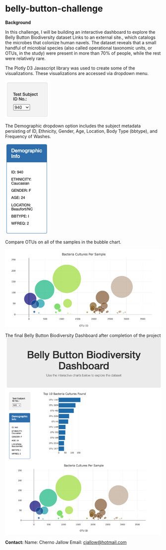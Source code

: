 # belly-button-challenge

**Background**

In this challenge, I will be building an interactive dashboard to explore the Belly Button Biodiversity dataset Links to an external site., which catalogs the microbes that colonize human navels.
The dataset reveals that a small handful of microbial species (also called operational taxonomic units, or OTUs, in the study) were present in more than 70% of people, while the rest were relatively rare.

The Plotly D3 Javascript library was used to create some of the visualizations. These visualizations are accessed via dropdown menu.

![This is an image](https://github.com/cjallow01/belly-button-challenge/blob/main/Images/a-test_subject.png)


The Demographic dropdown option includes the subject metadata persisting of ID, Ethnicity, Gender, Age, Location, Body Type (bbtype), and Frequency of Washes.

![This is an image](https://github.com/cjallow01/belly-button-challenge/blob/main/Images/b-demographic.png)


Compare OTUs on all of the samples in the bubble chart.

![This is an image](https://github.com/cjallow01/belly-button-challenge/blob/main/Images/d-bacteria-cultures.png)


The final Belly Button Biodiversity Dashboard after completion of the project
![This is an image](https://github.com/cjallow01/belly-button-challenge/blob/main/Images/e-bellybuttonbiodiversitydashboard.png)

**Contact:** 
Name: Cherno Jallow
Email: cjallow@hotmail.com
